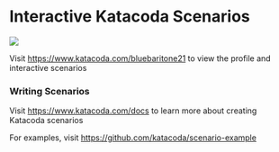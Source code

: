 # Interactive Katacoda Scenarios

[![](http://shields.katacoda.com/katacoda/bluebaritone21/count.svg)](https://www.katacoda.com/bluebaritone21 "Get your profile on Katacoda.com")

Visit https://www.katacoda.com/bluebaritone21 to view the profile and interactive scenarios

### Writing Scenarios
Visit https://www.katacoda.com/docs to learn more about creating Katacoda scenarios

For examples, visit https://github.com/katacoda/scenario-example
